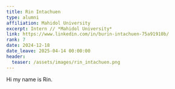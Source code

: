 ```yaml
---
title: Rin Intachuen
type: alumni
affiliation: Mahidol University
excerpt: Intern // *Mahidol University*
link: https://www.linkedin.com/in/burin-intachuen-75a91910b/
rank: 7
date: 2024-12-18
date_leave: 2025-04-14 00:00:00
header:
  teaser: /assets/images/rin_intachuen.png
---
```


Hi my name is Rin.
